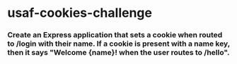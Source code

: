# usaf-cookies-challenge
### Create an Express application that sets a cookie when routed to /login with their name. If a cookie is present with a name key, then it says "Welcome {name}! when the user routes to /hello".